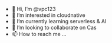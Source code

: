 - 👋 Hi, I’m @vpc123
- 👀 I’m interested in cloudnative
- 🌱 I’m currently learning serverless & AI
- 💞️ I’m looking to collaborate on Cas
- 📫 How to reach me ...

<!---
vpc123/vpc123 is a ✨ special ✨ repository because its `README.md` (this file) appears on your GitHub profile.
You can click the Preview link to take a look at your changes.
--->
